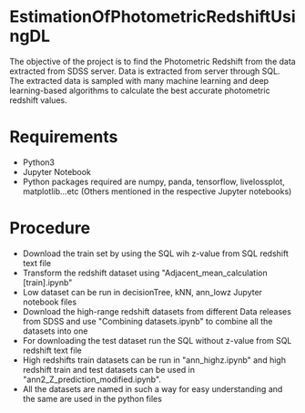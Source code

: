 # EstimationOfPhotometricRedshiftUsingDL
The objective of the project is to find the Photometric Redshift from the data extracted from SDSS server. Data is extracted from server through SQL. The extracted data is sampled with many machine learning and deep learning-based algorithms to calculate the best accurate photometric redshift values.

# Requirements
- Python3
- Jupyter Notebook
- Python packages required are numpy, panda, tensorflow, livelossplot, matplotlib...etc (Others mentioned in the respective Jupyter notebooks)

# Procedure
- Download the train set by using the SQL wih z-value from SQL redshift text file
- Transform the redshift dataset using "Adjacent_mean_calculation [train].ipynb"
- Low dataset can be run in decisionTree, kNN, ann_lowz Jupyter notebook files
- Download the high-range redshift datasets from different Data releases from SDSS and use "Combining datasets.ipynb" to combine all the datasets into one
- For downloading the test dataset run the SQL without z-value from SQL redshift text file
- High redshifts train datasets can be run in "ann_highz.ipynb" and high redshift train and test datasets can be used in "ann2_Z_prediction_modified.ipynb".
- All the datasets are named in such a way for easy understanding and the same are used in the python files
